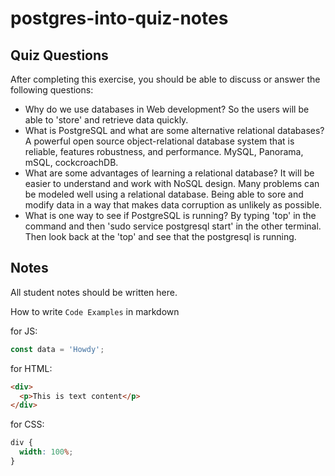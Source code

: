 # postgres-into-quiz-notes

## Quiz Questions

After completing this exercise, you should be able to discuss or answer the following questions:

- Why do we use databases in Web development?
  So the users will be able to 'store' and retrieve data quickly.
- What is PostgreSQL and what are some alternative relational databases?
  A powerful open source object-relational database system that is reliable, features robustness, and performance.
  MySQL, Panorama, mSQL, cockcroachDB.
- What are some advantages of learning a relational database?
  It will be easier to understand and work with NoSQL design.
  Many problems can be modeled well using a relational database.
  Being able to sore and modify data in a way that makes data corruption as unlikely as possible.
- What is one way to see if PostgreSQL is running?
  By typing 'top' in the command and then 'sudo service postgresql start' in the other terminal. Then look back at the 'top' and see that the postgresql is running.

## Notes

All student notes should be written here.

How to write `Code Examples` in markdown

for JS:

```javascript
const data = 'Howdy';
```

for HTML:

```html
<div>
  <p>This is text content</p>
</div>
```

for CSS:

```css
div {
  width: 100%;
}
```
